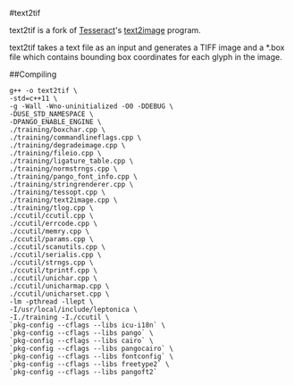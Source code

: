 #text2tif

text2tif is a fork of [Tesseract](https://github.com/tesseract-ocr/tesseract)'s [text2image](https://github.com/tesseract-ocr/tesseract/blob/b1c138284/training/text2image.cpp) program.

text2tif takes a text file as an input and generates a TIFF image and a *.box  file which contains bounding box coordinates for each glyph in the image.


##Compiling

```
g++ -o text2tif \
-std=c++11 \
-g -Wall -Wno-uninitialized -O0 -DDEBUG \
-DUSE_STD_NAMESPACE \
-DPANGO_ENABLE_ENGINE \
./training/boxchar.cpp \
./training/commandlineflags.cpp \
./training/degradeimage.cpp \
./training/fileio.cpp \
./training/ligature_table.cpp \
./training/normstrngs.cpp \
./training/pango_font_info.cpp \
./training/stringrenderer.cpp \
./training/tessopt.cpp \
./training/text2image.cpp \
./training/tlog.cpp \
./ccutil/ccutil.cpp \
./ccutil/errcode.cpp \
./ccutil/memry.cpp \
./ccutil/params.cpp \
./ccutil/scanutils.cpp \
./ccutil/serialis.cpp \
./ccutil/strngs.cpp \
./ccutil/tprintf.cpp \
./ccutil/unichar.cpp \
./ccutil/unicharmap.cpp \
./ccutil/unicharset.cpp \
-lm -pthread -llept \
-I/usr/local/include/leptonica \
-I./training -I./ccutil \
`pkg-config --cflags --libs icu-i18n` \
`pkg-config --cflags --libs pango` \
`pkg-config --cflags --libs cairo` \
`pkg-config --cflags --libs pangocairo` \
`pkg-config --cflags --libs fontconfig` \
`pkg-config --cflags --libs freetype2` \
`pkg-config --cflags --libs pangoft2`
```
